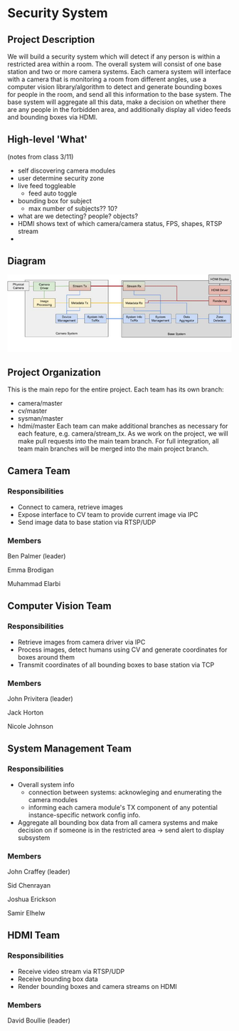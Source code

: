 # Security System

## Project Description

We will build a security system which will detect if any person is within a restricted area within a room.
The overall system will consist of one base station and two or more camera systems. Each camera system will
interface with a camera that is monitoring a room from different angles, use a computer vision library/algorithm
to detect and generate bounding boxes for people in the room, and send all this information to the base system.
The base system will aggregate all this data, make a decision on whether there are any people in the forbidden area,
and additionally display all video feeds and bounding boxes via HDMI.

## High-level 'What'
(notes from class 3/11)

- self discovering camera modules
- user determine security zone
- live feed toggleable
  - feed auto toggle
- bounding box for subject
  - max number of subjects?? 10?
- what are we detecting? people? objects?
- HDMI shows text of which camera/camera status, FPS, shapes, RTSP stream
- 

## Diagram

![Top level diagram](media/top_level_diagram.jpg)

## Project Organization

This is the main repo for the entire project. Each team has its own branch:
- camera/master
- cv/master
- sysman/master
- hdmi/master
Each team can make additional branches as necessary for each feature, e.g. camera/stream_tx. As we work on the project,
we will make pull requests into the main team branch. For full integration, all team main branches will be merged into
the main project branch.

## Camera Team

### Responsibilities

- Connect to camera, retrieve images
- Expose interface to CV team to provide current image via IPC
- Send image data to base station via RTSP/UDP

### Members
Ben Palmer (leader)

Emma Brodigan

Muhammad Elarbi

## Computer Vision Team

### Responsibilities

- Retrieve images from camera driver via IPC
- Process images, detect humans using CV and generate coordinates for boxes around them
- Transmit coordinates of all bounding boxes to base station via TCP

### Members
John Privitera (leader)

Jack Horton

Nicole Johnson

## System Management Team

### Responsibilities

- Overall system info
  - connection between systems: acknowleging and enumerating the camera modules
  - informing each camera module's TX component of any potential instance-specific network config info.
- Aggregate all bounding box data from all camera systems and make decision on if someone is in the restricted area -> send alert to display subsystem

### Members
John Craffey (leader)

Sid Chenrayan

Joshua Erickson

Samir Elhelw

## HDMI Team

### Responsibilities

- Receive video stream via RTSP/UDP
- Receive bounding box data
- Render bounding boxes and camera streams on HDMI

### Members
David Boullie (leader)

